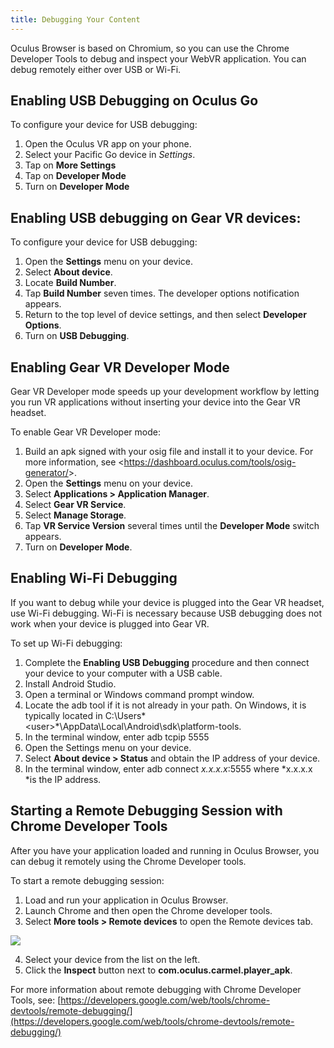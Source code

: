 ```yaml
---
title: Debugging Your Content
---
```


Oculus Browser is based on Chromium, so you can use the Chrome Developer Tools to debug and inspect your WebVR application. You can debug remotely either over USB or Wi-Fi.

## Enabling USB Debugging on Oculus Go

To configure your device for USB debugging:

1. Open the Oculus VR app on your phone.
2. Select your Pacific Go device in *Settings*.
3. Tap on **More Settings**
4. Tap on **Developer Mode**
5. Turn on **Developer Mode**


## Enabling USB debugging on Gear VR devices:

 To configure your device for USB debugging:

1. Open the **Settings** menu on your device.
2. Select **About device**.
3. Locate **Build Number**.
4. Tap **Build Number** seven times. The developer options notification appears.
5. Return to the top level of device settings, and then select **Developer Options**.
6. Turn on **USB Debugging**.


## Enabling Gear VR Developer Mode

Gear VR Developer mode speeds up your development workflow by letting you run VR applications without inserting your device into the Gear VR headset.

To enable Gear VR Developer mode:

1. Build an apk signed with your osig file and install it to your device. For more information, see &lt;https://dashboard.oculus.com/tools/osig-generator/&gt;.
2. Open the **Settings** menu on your device.
3. Select **Applications &gt; Application Manager**.
4. Select **Gear VR Service**.
5. Select **Manage Storage**.
6. Tap **VR Service Version** several times until the **Developer Mode** switch appears.
7. Turn on **Developer Mode**.


## Enabling Wi-Fi Debugging

If you want to debug while your device is plugged into the Gear VR headset, use Wi-Fi debugging. Wi-Fi is necessary because USB debugging does not work when your device is plugged into Gear VR.

To set up Wi-Fi debugging:

1. Complete the **Enabling USB Debugging** procedure and then connect your device to your computer with a USB cable.
2. Install Android Studio.
3. Open a terminal or Windows command prompt window.
4. Locate the adb tool if it is not already in your path. On Windows, it is typically located in C:\Users\*&lt;user&gt;*\AppData\Local\Android\sdk\platform-tools.
5. In the terminal window, enter adb tcpip 5555
6. Open the Settings menu on your device.
7. Select **About device &gt; Status** and obtain the IP address of your device.
8. In the terminal window, enter adb connect *x.x.x.x*:5555 where *x.x.x.x *is the IP address.


## Starting a Remote Debugging Session with Chrome Developer Tools

After you have your application loaded and running in Oculus Browser, you can debug it remotely using the Chrome Developer tools.

To start a remote debugging session:

1. Load and run your application in Oculus Browser.
2. Launch Chrome and then open the Chrome developer tools.
3. Select **More tools &gt; Remote devices** to open the Remote devices tab.

![](/images/documentationvrweblatestconceptscarmel-remote-debugging-0.png)


4. Select your device from the list on the left.
5. Click the **Inspect** button next to **com.oculus.carmel.player\_apk**.


 For more information about remote debugging with Chrome Developer Tools, see: [https://developers.google.com/web/tools/chrome-devtools/remote-debugging/](https://developers.google.com/web/tools/chrome-devtools/remote-debugging/)
